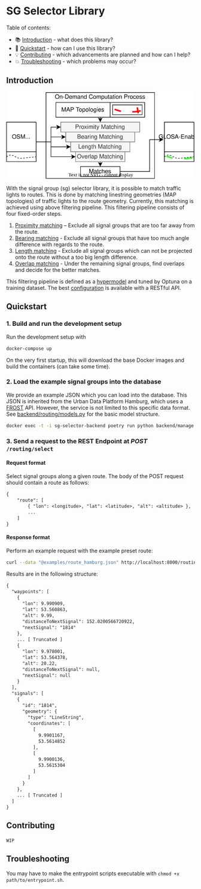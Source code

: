 # SG Selector Library

Table of contents:

- 📚 [Introduction](#introduction) - what does this library?
- 🔧 [Quickstart](#quickstart) - how can I use this library?
- 💡 [Contributing](#contributing) - which advancements are planned and how can I help?
- 💥 [Troubleshooting](#troubleshooting) - which problems may occur?

## Introduction

![Filtering image](images/filtering.drawio.svg)

With the signal group (sg) selector library, it is possible to match traffic lights to routes. This is done by matching linestring geometries (MAP topologies) of traffic lights to the route geometry. Currently, this matching is achieved using above filtering pipeline. This filtering pipeline consists of four fixed-order steps.

1. [Proximity matching](backend/backend/routing/matching/proximity.py) – Exclude all signal groups that are too far away from the route.
2. [Bearing matching](backend/backend/routing/matching/bearing.py) - Exclude all signal groups that have too much angle difference with regards to the route.
3. [Length matching](backend/backend/routing/matching/length.py) - Exclude all signal groups which can not be projected onto the route without a too big length difference.
4. [Overlap matching](backend/backend/routing/matching/overlap.py) - Under the remaining signal groups, find overlaps and decide for the better matches.

This filtering pipeline is defined as a [hypermodel](backend/backend/routing/matching/hypermodel.py) and tuned by Optuna on a training dataset. The best [configuration](backend/backend/config/topologic.hypermodel.json) is available with a RESTful API.

## Quickstart

### 1. Build and run the development setup

Run the development setup with

```bash
docker-compose up
```

On the very first startup, this will download the base Docker images and build the containers (can take some time). 

### 2. Load the example signal groups into the database

We provide an example JSON which you can load into the database. This JSON is inherited from the Urban Data Platform Hamburg, which uses a [FROST](https://github.com/FraunhoferIOSB/FROST-Server) API.
However, the service is not limited to this specific data format. See [backend/routing/models.py](backend/routing/models.py) for the basic model structure.

```bash
docker exec -t -i sg-selector-backend poetry run python backend/manage.py load_sgs /examples/sgs_hamburg.json
```

### 3. Send a request to the REST Endpoint at *POST* `/routing/select`

#### Request format

Select signal groups along a given route. The body of the POST request should contain a route as follows:

```
{
    "route": [
        { "lon": <longitude>, "lat": <latitude>, "alt": <altitude> },
        ...
    ]
}
```

#### Response format

Perform an example request with the example preset route:

```bash
curl --data "@examples/route_hamburg.json" http://localhost:8000/routing/select
```

Results are in the following structure:

```
{
  "waypoints": [
    {
      "lon": 9.990909,
      "lat": 53.560863,
      "alt": 9.99,
      "distanceToNextSignal": 152.0200566720922,
      "nextSignal": "1814"
    },
    ... [ Truncated ]
    {
      "lon": 9.978001,
      "lat": 53.564378,
      "alt": 20.22,
      "distanceToNextSignal": null,
      "nextSignal": null
    }
  ],
  "signals": [
    {
      "id": "1814",
      "geometry": {
        "type": "LineString",
        "coordinates": [
          [
            9.9901167,
            53.5614852
          ],
          [
            9.9900136,
            53.5615304
          ]
        ]
      }
    },
    ... [ Truncated ]
  ]
}
```

## Contributing

`WIP`

## Troubleshooting

You may have to make the entrypoint scripts executable with `chmod +x path/to/entrypoint.sh`.
